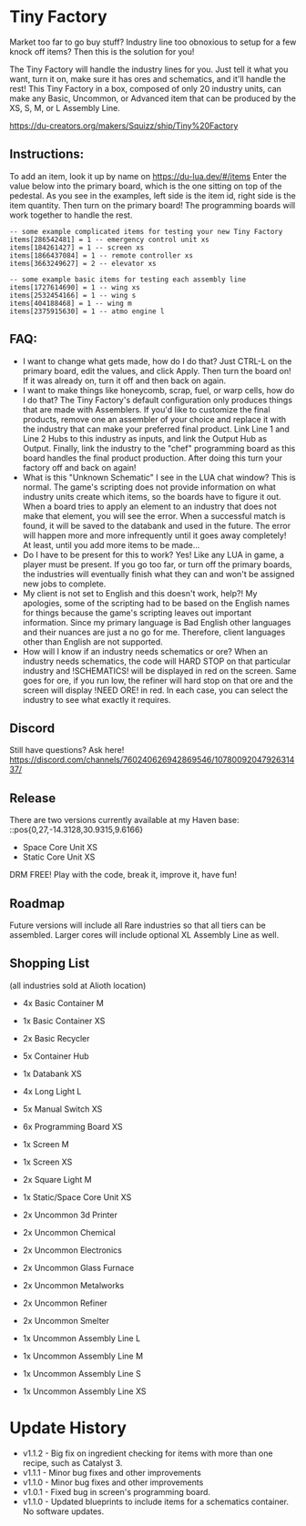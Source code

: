 # Tiny Factory

Market too far to go buy stuff? Industry line too obnoxious to setup for a few knock off items? Then this is the solution for you!

The Tiny Factory will handle the industry lines for you. Just tell it what you want, turn it on, make sure it has ores and schematics, and it'll handle the rest! This Tiny Factory in a box, composed of only 20 industry units, can make any Basic, Uncommon, or Advanced item that can be produced by the XS, S, M, or L Assembly Line.

https://du-creators.org/makers/Squizz/ship/Tiny%20Factory

## Instructions:

To add an item, look it up by name on https://du-lua.dev/#/items
Enter the value below into the primary board, which is the one sitting on top of the pedestal. As you see in the examples, left side is the item id, right side is the item quantity. Then turn on the primary board! The programming boards will work together to handle the rest.

    -- some example complicated items for testing your new Tiny Factory
    items[286542481] = 1 -- emergency control unit xs
    items[184261427] = 1 -- screen xs
    items[1866437084] = 1 -- remote controller xs
    items[3663249627] = 2 -- elevator xs

    -- some example basic items for testing each assembly line
    items[1727614690] = 1 -- wing xs
    items[2532454166] = 1 -- wing s
    items[404188468] = 1 -- wing m
    items[2375915630] = 1 -- atmo engine l

## FAQ:
* I want to change what gets made, how do I do that? Just CTRL-L on the primary board, edit the values, and click Apply. Then turn the board on! If it was already on, turn it off and then back on again.
* I want to make things like honeycomb, scrap, fuel, or warp cells, how do I do that? The Tiny Factory's default configuration only produces things that are made with Assemblers. If you'd like to customize the final products, remove one an assembler of your choice and replace it with the industry that can make your preferred final product. Link Line 1 and Line 2 Hubs to this industry as inputs, and link the Output Hub as Output. Finally, link the industry to the "chef" programming board as this board handles the final product production. After doing this turn your factory off and back on again!
* What is this "Unknown Schematic" I see in the LUA chat window? This is normal. The game's scripting does not provide information on what industry units create which items, so the boards have to figure it out. When a board tries to apply an element to an industry that does not make that element, you will see the error. When a successful match is found, it will be saved to the databank and used in the future. The error will happen more and more infrequently until it goes away completely! At least, until you add more items to be made...
* Do I have to be present for this to work? Yes! Like any LUA in game, a player must be present. If you go too far, or turn off the primary boards, the industries will eventually finish what they can and won't be assigned new jobs to complete.
* My client is not set to English and this doesn't work, help?! My apologies, some of the scripting had to be based on the English names for things because the game's scripting leaves out important information. Since my primary language is Bad English other languages and their nuances are just a no go for me. Therefore, client languages other than English are not supported.
* How will I know if an industry needs schematics or ore? When an industry needs schematics, the code will HARD STOP on that particular industry and !SCHEMATICS! will be displayed in red on the screen. Same goes for ore, if you run low, the refiner will hard stop on that ore and the screen will display !NEED ORE! in red. In each case, you can select the industry to see what exactly it requires.

## Discord

Still have questions? Ask here! https://discord.com/channels/760240626942869546/1078009204792631437/

## Release

There are two versions currently available at my Haven base: ::pos{0,27,-14.3128,30.9315,9.6166}

* Space Core Unit XS
* Static Core Unit XS

DRM FREE! Play with the code, break it, improve it, have fun!

## Roadmap

Future versions will include all Rare industries so that all tiers can be assembled. Larger cores will include optional XL Assembly Line as well.

## Shopping List 

(all industries sold at Alioth location)

* 4x Basic Container M
* 1x Basic Container XS
* 2x Basic Recycler
* 5x Container Hub
* 1x Databank XS
* 4x Long Light L
* 5x Manual Switch XS
* 6x Programming Board XS
* 1x Screen M
* 1x Screen XS
* 2x Square Light M
* 1x Static/Space Core Unit XS

* 2x Uncommon 3d Printer
* 2x Uncommon Chemical
* 2x Uncommon Electronics
* 2x Uncommon Glass Furnace
* 2x Uncommon Metalworks
* 2x Uncommon Refiner
* 2x Uncommon Smelter

* 1x Uncommon Assembly Line L
* 1x Uncommon Assembly Line M
* 1x Uncommon Assembly Line S
* 1x Uncommon Assembly Line XS

# Update History

* v1.1.2 - Big fix on ingredient checking for items with more than one recipe, such as Catalyst 3.
* v1.1.1 - Minor bug fixes and other improvements
* v1.1.0 - Minor bug fixes and other improvements
* v1.0.1 - Fixed bug in screen's programming board.
* v1.1.0 - Updated blueprints to include items for a schematics container. No software updates.
